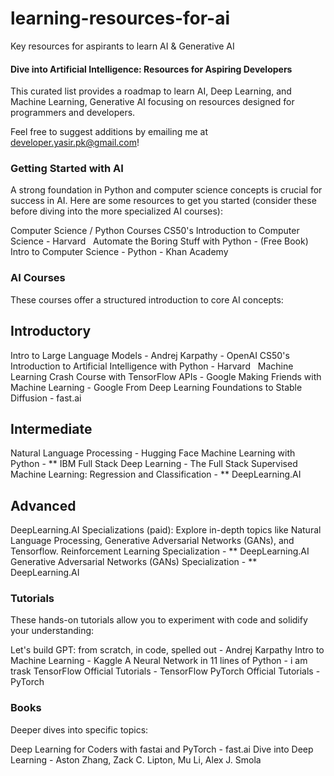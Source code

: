 # learning-resources-for-ai
Key resources for aspirants to learn AI &amp; Generative AI

#### Dive into Artificial Intelligence: Resources for Aspiring Developers
This curated list provides a roadmap to learn AI, Deep Learning, and Machine Learning, Generative AI focusing on resources designed for programmers and developers.

Feel free to suggest additions by emailing me at developer.yasir.pk@gmail.com!

### Getting Started with AI
A strong foundation in Python and computer science concepts is crucial for success in AI.  Here are some resources to get you started (consider these before diving into the more specialized AI courses):

Computer Science / Python Courses
CS50's Introduction to Computer Science - Harvard   
Automate the Boring Stuff with Python - (Free Book)
Intro to Computer Science - Python - Khan Academy

### AI Courses
These courses offer a structured introduction to core AI concepts:

## Introductory

Intro to Large Language Models - Andrej Karpathy - OpenAI
CS50's Introduction to Artificial Intelligence with Python - Harvard   
Machine Learning Crash Course with TensorFlow APIs - Google
Making Friends with Machine Learning - Google
From Deep Learning Foundations to Stable Diffusion - fast.ai   

## Intermediate

Natural Language Processing - Hugging Face
Machine Learning with Python - ** IBM
Full Stack Deep Learning - The Full Stack
Supervised Machine Learning: Regression and Classification - ** DeepLearning.AI   

## Advanced

DeepLearning.AI Specializations (paid): Explore in-depth topics like Natural Language Processing, Generative Adversarial Networks (GANs), and Tensorflow.
Reinforcement Learning Specialization - ** DeepLearning.AI
Generative Adversarial Networks (GANs) Specialization - ** DeepLearning.AI   

### Tutorials
These hands-on tutorials allow you to experiment with code and solidify your understanding:

Let's build GPT: from scratch, in code, spelled out - Andrej Karpathy
Intro to Machine Learning - Kaggle
A Neural Network in 11 lines of Python - i am trask
TensorFlow Official Tutorials - TensorFlow
PyTorch Official Tutorials - PyTorch

### Books
Deeper dives into specific topics:

Deep Learning for Coders with fastai and PyTorch - fast.ai
Dive into Deep Learning - Aston Zhang, Zack C. Lipton, Mu Li, Alex J. Smola
